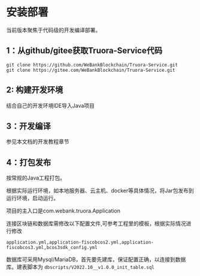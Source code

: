 # 安装部署

当前版本聚焦于代码级的开发编译部署。

## 1：从github/gitee获取Truora-Service代码
```
git clone https://github.com/WeBankBlockchain/Truora-Service.git
git clone https://gitee.com/WeBankBlockchain/Truora-Service.git
```

## 2: 构建开发环境
结合自己的开发环境IDE导入Java项目

## 3：开发编译
参见本文档的开发教程章节

## 4：打包发布
按常规的Java工程打包。

根据实际运行环境，如本地服务器、云主机、docker等具体情况，将Jar包发布到运行环境，启动运行。

项目的主入口是com.webank.truora.Application

连接区块链和数据库需修改以下配置文件,可参考工程里的模板，根据实际情况进行修改
```
application.yml,application-fiscobcos2.yml,application-fiscobcos3.yml,bcos3sdk_config.yml
```
数据库可采用Mysql/MariaDB，首先要先建库，保证配置正确，以连接到数据库。建表脚本为
```dbscripts/V2022.10__v1.0.0_init_table.sql```